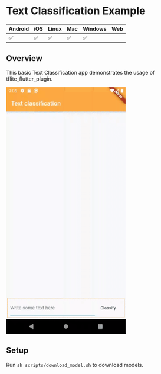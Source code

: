 # Text Classification Example

| Android | iOS | Linux | Mac | Windows | Web |
|---------|-----|-------|-----|---------|-----|
| ✅       | ✅   | ✅     | ✅   | ✅       |     |

## Overview

This basic Text Classification app demonstrates the usage of tflite_flutter_plugin.

![DEMO GIF](demo.gif)

## Setup

Run `sh scripts/download_model.sh` to download models.
